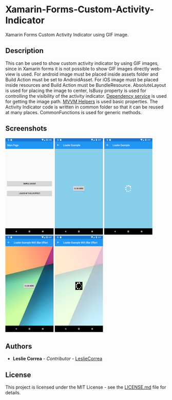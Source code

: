 # Xamarin-Forms-Custom-Activity-Indicator
Xamarin Forms Custom Activity Indicator using GIF image.

## Description
This can be used to show custom activity indicator by using GIF images, since in Xamarin forms it is not possible to show GIF images directly web-view is used. For android image must be placed inside assets folder and Build Action must be set to AndroidAsset. For iOS image must be placed inside resources and Build Action must be BundleResource. AbsoluteLayout is used for placing the image to center, IsBusy property is used for controlling the visibility of the activity indicator. [Dependency service](https://developer.xamarin.com/guides/xamarin-forms/application-fundamentals/dependency-service/introduction/) is used for getting the image path. [MVVM Helpers](https://github.com/jamesmontemagno/mvvm-helpers) is used basic properties. The Activity Indicator code is written in common folder so that it can be reused at many places. CommonFunctions is used for generic methods.

## Screenshots
<p>
   <img src="https://github.com/LeslieCorrea/Xamarin-Forms-Custom-Activity-Indicator/blob/master/Screenshots/LandingPage.png" width="150" height="300" alt="LandingPage">
   <img src="https://github.com/LeslieCorrea/Xamarin-Forms-Custom-Activity-Indicator/blob/master/Screenshots/SimpleLoaderButton.png" width="150" height="300" alt="SimpleLoaderButton">
  <img src="https://github.com/LeslieCorrea/Xamarin-Forms-Custom-Activity-Indicator/blob/master/Screenshots/SimpleLoader.png" width="150" height="300" alt="SimpleLoader">
  <img src="https://github.com/LeslieCorrea/Xamarin-Forms-Custom-Activity-Indicator/blob/master/Screenshots/LoaderWithBlurEffectButton.png" width="150" height="300" alt="LoaderWithBlurEffectButton">
  <img src="https://github.com/LeslieCorrea/Xamarin-Forms-Custom-Activity-Indicator/blob/master/Screenshots/LoaderWithBlurEffect.png" width="150" height="300" alt="LoaderWithBlurEffect">
</p>  

## Authors

* **Leslie Correa** - *Contributor* - [LeslieCorrea](https://github.com/LeslieCorrea)


## License

This project is licensed under the MIT License - see the [LICENSE.md](https://github.com/LeslieCorrea/Xamarin-Forms-Custom-Activity-Indicator/blob/master/LICENSE) file for details.
